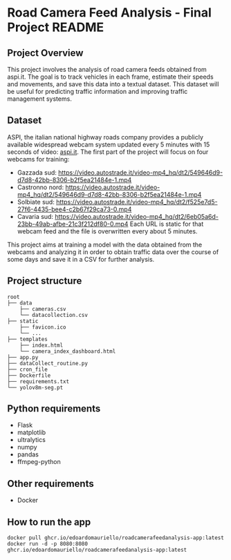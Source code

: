 # Road Camera Feed Analysis - Final Project README
## Project Overview
This project involves the analysis of road camera feeds obtained from aspi.it. The goal is to track vehicles in each frame, estimate their speeds and movements, and save this data into a textual dataset. This dataset will be useful for predicting traffic information and improving traffic management systems.

## Dataset
ASPI, the italian national highway roads company provides a publicly available widespread webcam system updated every 5 minutes with 15 seconds of video: [aspi.it](https://www.autostrade.it/en/webcam). The first part of the project will focus on four webcams for training:
- Gazzada sud:      https://video.autostrade.it/video-mp4_hq/dt2/549646d9-d7d8-42bb-8306-b2f5ea21484e-1.mp4
- Castronno nord:   https://video.autostrade.it/video-mp4_hq/dt2/549646d9-d7d8-42bb-8306-b2f5ea21484e-1.mp4
- Solbiate sud:     https://video.autostrade.it/video-mp4_hq/dt2/f525e7d5-27f6-4435-bee4-c2b67f29ca73-0.mp4
- Cavaria sud:      https://video.autostrade.it/video-mp4_hq/dt2/6eb05a6d-23bb-49ab-afbe-21c3f212df80-0.mp4
Each URL is static for that webcam feed and the file is overwritten every about 5 minutes.

This project aims at training a model with the data obtained from the webcams and analyzing it in order to obtain traffic data over the course of some days and save it in a CSV for further analysis.

## Project structure

```
root
├── data
    ├── cameras.csv
    └── datacollection.csv
├── static
    ├── favicon.ico
    └── ...
├── templates
    ├── index.html
    └── camera_index_dashboard.html
├── app.py
├── dataCollect_routine.py
├── cron_file
├── Dockerfile
├── requirements.txt
└── yolov8m-seg.pt
```

## Python requirements
- Flask
- matplotlib
- ultralytics
- numpy
- pandas
- ffmpeg-python

## Other requirements
- Docker

## How to run the app ##

```
docker pull ghcr.io/edoardomauriello/roadcamerafeedanalysis-app:latest
docker run -d -p 8080:8080 ghcr.io/edoardomauriello/roadcamerafeedanalysis-app:latest
```
